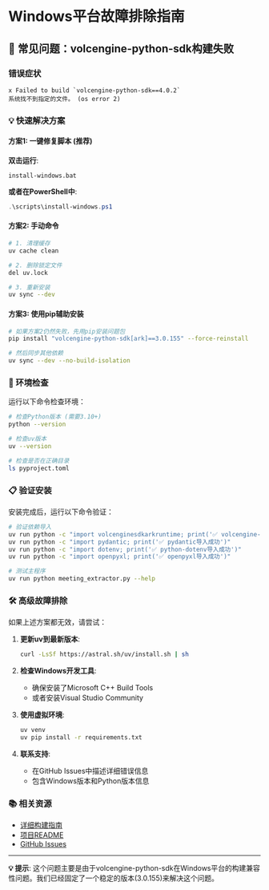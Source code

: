 # Windows平台故障排除指南

## 🚨 常见问题：volcengine-python-sdk构建失败

### 错误症状
```
x Failed to build `volcengine-python-sdk==4.0.2`
系统找不到指定的文件。 (os error 2)
```

### 💡 快速解决方案

#### 方案1: 一键修复脚本 (推荐)

**双击运行**:
```
install-windows.bat
```

**或者在PowerShell中**:
```powershell
.\scripts\install-windows.ps1
```

#### 方案2: 手动命令

```bash
# 1. 清理缓存
uv cache clean

# 2. 删除锁定文件
del uv.lock

# 3. 重新安装
uv sync --dev
```

#### 方案3: 使用pip辅助安装

```bash
# 如果方案2仍然失败，先用pip安装问题包
pip install "volcengine-python-sdk[ark]==3.0.155" --force-reinstall

# 然后同步其他依赖
uv sync --dev --no-build-isolation
```

### 🔧 环境检查

运行以下命令检查环境：

```bash
# 检查Python版本 (需要3.10+)
python --version

# 检查uv版本
uv --version

# 检查是否在正确目录
ls pyproject.toml
```

### 📋 验证安装

安装完成后，运行以下命令验证：

```bash
# 验证依赖导入
uv run python -c "import volcenginesdkarkruntime; print('✅ volcengine-python-sdk导入成功')"
uv run python -c "import pydantic; print('✅ pydantic导入成功')"
uv run python -c "import dotenv; print('✅ python-dotenv导入成功')"
uv run python -c "import openpyxl; print('✅ openpyxl导入成功')"

# 测试主程序
uv run python meeting_extractor.py --help
```

### 🛠️ 高级故障排除

如果上述方案都无效，请尝试：

1. **更新uv到最新版本**:
   ```bash
   curl -LsSf https://astral.sh/uv/install.sh | sh
   ```

2. **检查Windows开发工具**:
   - 确保安装了Microsoft C++ Build Tools
   - 或者安装Visual Studio Community

3. **使用虚拟环境**:
   ```bash
   uv venv
   uv pip install -r requirements.txt
   ```

4. **联系支持**:
   - 在GitHub Issues中描述详细错误信息
   - 包含Windows版本和Python版本信息

### 📚 相关资源

- [详细构建指南](docs/BUILD_AND_RELEASE.md)
- [项目README](README.md)
- [GitHub Issues](https://github.com/你的用户名/会议侠/issues)

---

**💡 提示**: 这个问题主要是由于volcengine-python-sdk在Windows平台的构建兼容性问题。我们已经固定了一个稳定的版本(3.0.155)来解决这个问题。 
